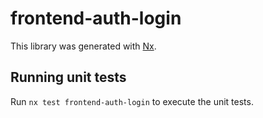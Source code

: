 # frontend-auth-login

This library was generated with [Nx](https://nx.dev).

## Running unit tests

Run `nx test frontend-auth-login` to execute the unit tests.
